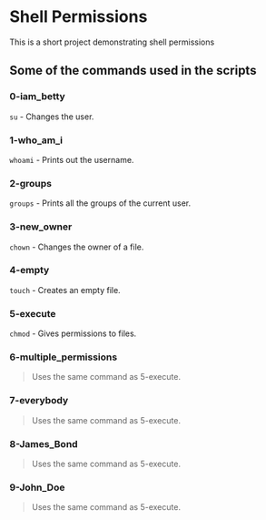 # Shell Permissions

This is a short project demonstrating shell permissions

## Some of the commands used in the scripts

### 0-iam_betty

`su` - Changes the user.

### 1-who_am_i

`whoami` - Prints out the username.

### 2-groups

`groups` - Prints all the groups of the current user.

### 3-new_owner

`chown` - Changes the owner of a file.

### 4-empty

`touch` - Creates an empty file.

### 5-execute

`chmod` - Gives permissions to files.
 
### 6-multiple_permissions

> Uses the same command as 5-execute.

### 7-everybody

> Uses the same command as 5-execute.

### 8-James_Bond

> Uses the same command as 5-execute.

### 9-John_Doe

> Uses the same command as 5-execute.


